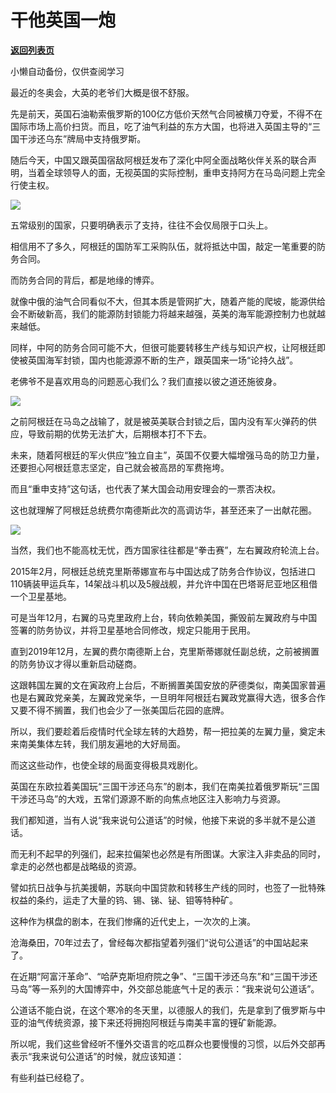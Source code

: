# 干他英国一炮

[**返回列表页**](/gzh/政事堂2019)

小懒自动备份，仅供查阅学习

最近的冬奥会，大英的老爷们大概是很不舒服。

  

先是前天，英国石油勒索俄罗斯的100亿方低价天然气合同被横刀夺爱，不得不在国际市场上高价扫货。而且，吃了油气利益的东方大国，也将进入英国主导的“三国干涉还乌东”牌局中支持俄罗斯。

  

随后今天，中国又跟英国宿敌阿根廷发布了深化中阿全面战略伙伴关系的联合声明，当着全球领导人的面，无视英国的实际控制，重申支持阿方在马岛问题上完全行使主权。

  

![](https://mmbiz.qpic.cn/mmbiz_jpg/rxhS23yu8cPo7wgPCicGvMyV4CJc9R3ANL9GVuJQBU8v4gwa99RId6CiaT1PEzqvogcB3LFZWclmv7WcrK518uXQ/640?wx_fmt=jpeg)

  

五常级别的国家，只要明确表示了支持，往往不会仅局限于口头上。

  

相信用不了多久，阿根廷的国防军工采购队伍，就将抵达中国，敲定一笔重要的防务合同。

  

而防务合同的背后，都是地缘的博弈。  

  

就像中俄的油气合同看似不大，但其本质是管网扩大，随着产能的爬坡，能源供给会不断破新高，我们的能源防封锁能力将越来越强，英美的海军能源控制力也就越来越低。

  

同样，中阿的防务合同可能不大，但很可能要转移生产线与知识产权，让阿根廷即使被英国海军封锁，国内也能源源不断的生产，跟英国来一场“论持久战”。

  

老佛爷不是喜欢用岛的问题恶心我们么？我们直接以彼之道还施彼身。

  

![](https://mmbiz.qpic.cn/mmbiz_jpg/rxhS23yu8cPo7wgPCicGvMyV4CJc9R3ANM21TOZ60he8SyTDqibsySSuq8FAeXXquyD8q0cRO4ZTb8lr6t0Ghiawg/640?wx_fmt=jpeg)

  

之前阿根廷在马岛之战输了，就是被英美联合封锁之后，国内没有军火弹药的供应，导致前期的优势无法扩大，后期根本打不下去。

  

未来，随着阿根廷的军火供应“独立自主”，英国不仅要大幅增强马岛的防卫力量，还要担心阿根廷意志坚定，自己就会被高昂的军费拖垮。  

  

而且“重申支持”这句话，也代表了某大国会动用安理会的一票否决权。

  

这也就理解了阿根廷总统费尔南德斯此次的高调访华，甚至还来了一出献花圈。

  

![](https://mmbiz.qpic.cn/mmbiz_jpg/rxhS23yu8cPo7wgPCicGvMyV4CJc9R3ANIBy8rTJ2CqD0UHCibNcHOCrWckhh9ibibTpZTI5duUetu3y97FzbOr1Fw/640?wx_fmt=jpeg)

  

当然，我们也不能高枕无忧，西方国家往往都是“拳击赛”，左右翼政府轮流上台。

  

2015年2月，阿根廷总统克里斯蒂娜宣布与中国达成了防务合作协议，包括进口110辆装甲运兵车，14架战斗机以及5艘战舰，并允许中国在巴塔哥尼亚地区租借一个卫星基地。  

  

可是当年12月，右翼的马克里政府上台，转向依赖美国，撕毁前左翼政府与中国签署的防务协议，并将卫星基地合同修改，规定只能用于民用。

  

直到2019年12月，左翼的费尔南德斯上台，克里斯蒂娜就任副总统，之前被搁置的防务协议才得以重新启动磋商。

  

这跟韩国左翼的文在寅政府上台后，不断搁置美国安放的萨德类似，南美国家普遍也是右翼政党亲美，左翼政党亲华，一旦明年阿根廷右翼政党赢得大选，很多合作又要不得不搁置，我们也会少了一张美国后花园的底牌。

  

所以，我们要趁着后疫情时代全球左转的大趋势，帮一把拉美的左翼力量，奠定未来南美集体左转，我们朋友遍地的大好局面。  

  

而这这些动作，也使全球的局面变得极具戏剧化。

  

英国在东欧拉着美国玩“三国干涉还乌东”的剧本，我们在南美拉着俄罗斯玩“三国干涉还马岛”的大戏，五常们源源不断的向焦点地区注入影响力与资源。

  

我们都知道，当有人说“我来说句公道话”的时候，他接下来说的多半就不是公道话。

  

而无利不起早的列强们，起来拉偏架也必然是有所图谋。大家注入非卖品的同时，拿走的必然也都是战略级的资源。

  

譬如抗日战争与抗美援朝，苏联向中国贷款和转移生产线的同时，也签了一批特殊权益的条约，运走了大量的钨、锡、锑、铋、钼等特种矿。

  

这种作为棋盘的剧本，在我们惨痛的近代史上，一次次的上演。  

  

沧海桑田，70年过去了，曾经每次都指望着列强们“说句公道话”的中国站起来了。

  

在近期“阿富汗革命”、“哈萨克斯坦府院之争”、“三国干涉还乌东”和“三国干涉还马岛”等一系列的大国博弈中，外交部总能底气十足的表示：“我来说句公道话”。

  

公道话不能白说，在这个寒冷的冬天里，以德服人的我们，先是拿到了俄罗斯与中亚的油气传统资源，接下来还将拥抱阿根廷与南美丰富的锂矿新能源。  

  

所以呢，我们这些曾经听不懂外交语言的吃瓜群众也要慢慢的习惯，以后外交部再表示“我来说句公道话”的时候，就应该知道：

  

有些利益已经稳了。

  

